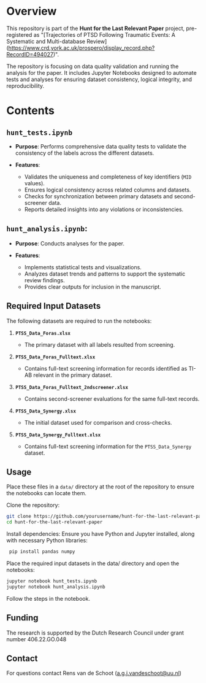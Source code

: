 # Overview

This repository is part of the **Hunt for the Last Relevant Paper** project,
pre-registered  as "[Trajectories of PTSD Following Traumatic Events: A
Systematic and Multi-database Review]
(https://www.crd.york.ac.uk/prospero/display_record.php?RecordID=494027)".

The repository is focusing on data quality validation and running the analysis
for the paper. It includes Jupyter Notebooks designed to automate tests and
analyses for ensuring dataset consistency, logical integrity, and
reproducibility.

# Contents

## `hunt_tests.ipynb`

- **Purpose**: Performs comprehensive data quality tests to validate the consistency of the labels across the different datasets.

- **Features**:
  - Validates the uniqueness and completeness of key identifiers (`MID` values).
  - Ensures logical consistency across related columns and datasets.
  - Checks for synchronization between primary datasets and second-screener data.
  - Reports detailed insights into any violations or inconsistencies.

## `hunt_analysis.ipynb`:

- **Purpose**: Conducts analyses for the paper.

- **Features**:
  - Implements statistical tests and visualizations.
  - Analyzes dataset trends and patterns to support the systematic review findings.
  - Provides clear outputs for inclusion in the manuscript.

## Required Input Datasets

The following datasets are required to run the notebooks:

1. **`PTSS_Data_Foras.xlsx`**
   - The primary dataset with all labels resulted from screening.

2. **`PTSS_Data_Foras_Fulltext.xlsx`**
   - Contains full-text screening information for records identified as TI-AB relevant in the primary dataset.

3. **`PTSS_Data_Foras_Fulltext_2ndscreener.xlsx`**
   - Contains second-screener evaluations for the same full-text records.

4. **`PTSS_Data_Synergy.xlsx`**
   - The initial dataset used for comparison and cross-checks.

5. **`PTSS_Data_Synergy_Fulltext.xlsx`**
   - Contains full-text screening information for the `PTSS_Data_Synergy` dataset.

## Usage

Place these files in a `data/` directory at the root of the repository to ensure the notebooks can locate them.

Clone the repository:
   ```bash
   git clone https://github.com/yourusername/hunt-for-the-last-relevant-paper.git
   cd hunt-for-the-last-relevant-paper
   ```

Install dependencies: Ensure you have Python and Jupyter installed, along with necessary Python libraries:

   ```bash
	pip install pandas numpy
   ```

Place the required input datasets in the data/ directory and open the notebooks:

   ```bash
   jupyter notebook hunt_tests.ipynb
   jupyter notebook hunt_analysis.ipynb
   ```

Follow the steps in the notebook.
   

## Funding 
The research is supported by the Dutch Research Council under grant number 406.22.GO.048

## Contact
For questions contact Rens van de Schoot (a.g.j.vandeschoot@uu.nl) 

